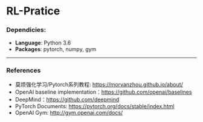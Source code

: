 # RL-Pratice


### Dependicies:
* **Language**: Python 3.6
* **Packages**: pytorch, numpy, gym


---
### References
* 莫烦强化学习/Pytorch系列教程: https://morvanzhou.github.io/about/
* OpenAI baseline implementation：https://github.com/openai/baselines
* DeepMind：https://github.com/deepmind
* PyTorch Documents: https://pytorch.org/docs/stable/index.html
* OpenAI Gym: http://gym.openai.com/docs/
